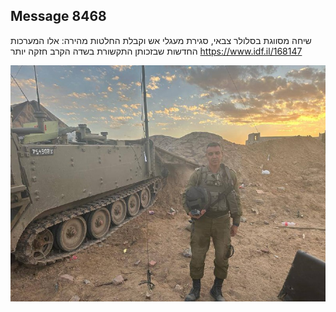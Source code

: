 ## Message 8468

שיחה מסווגת בסלולר צבאי, סגירת מעגלי אש וקבלת החלטות מהירה:
אלו המערכות החדשות שבזכותן התקשורת בשדה הקרב חזקה יותר
https://www.idf.il/168147

![Photo](./8468/8468_photo.jpg)
